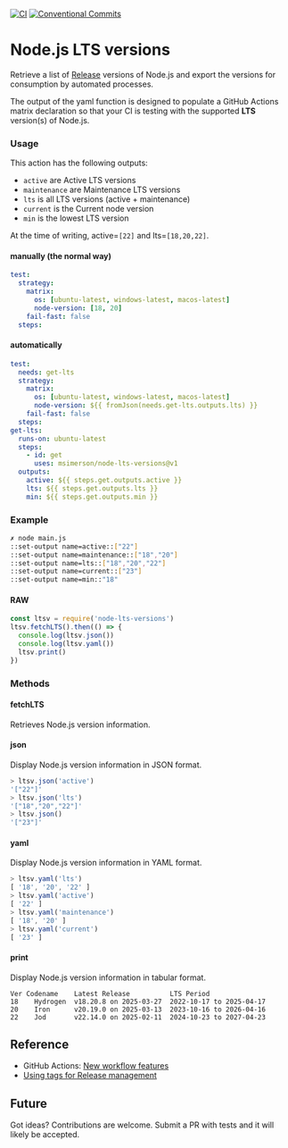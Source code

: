 [![CI](https://github.com/msimerson/node-lts-versions/actions/workflows/ci.yml/badge.svg)](https://github.com/msimerson/node-lts-versions/actions/workflows/ci.yml)
[![Conventional Commits](https://img.shields.io/badge/Conventional%20Commits-1.0.0-%23FE5196?logo=conventionalcommits&logoColor=white)](https://conventionalcommits.org)

# Node.js LTS versions

Retrieve a list of [Release](https://nodejs.org/en/about/previous-releases) versions of Node.js and export the versions for consumption by automated processes.

The output of the yaml function is designed to populate a GitHub Actions matrix declaration so that your CI is testing with the supported **LTS** version(s) of Node.js.

### Usage

This action has the following outputs:

- `active` are Active LTS versions
- `maintenance` are Maintenance LTS versions
- `lts` is all LTS versions (active + maintenance)
- `current` is the Current node version
- `min` is the lowest LTS version

At the time of writing, active=`[22]` and lts=`[18,20,22]`.

#### manually (the normal way)

```yaml
test:
  strategy:
    matrix:
      os: [ubuntu-latest, windows-latest, macos-latest]
      node-version: [18, 20]
    fail-fast: false
  steps:
```

#### automatically

```yaml
test:
  needs: get-lts
  strategy:
    matrix:
      os: [ubuntu-latest, windows-latest, macos-latest]
      node-version: ${{ fromJson(needs.get-lts.outputs.lts) }}
    fail-fast: false
  steps:
get-lts:
  runs-on: ubuntu-latest
  steps:
    - id: get
      uses: msimerson/node-lts-versions@v1
  outputs:
    active: ${{ steps.get.outputs.active }}
    lts: ${{ steps.get.outputs.lts }}
    min: ${{ steps.get.outputs.min }}
```

### Example

```sh
✗ node main.js
::set-output name=active::["22"]
::set-output name=maintenance::["18","20"]
::set-output name=lts::["18","20","22"]
::set-output name=current::["23"]
::set-output name=min::"18"
```

#### RAW

```js
const ltsv = require('node-lts-versions')
ltsv.fetchLTS().then(() => {
  console.log(ltsv.json())
  console.log(ltsv.yaml())
  ltsv.print()
})
```

### Methods

#### fetchLTS

Retrieves Node.js version information.

#### json

Display Node.js version information in JSON format.

```js
> ltsv.json('active')
'["22"]'
> ltsv.json('lts')
'["18","20","22"]'
> ltsv.json()
'["23"]'
```

#### yaml

Display Node.js version information in YAML format.

```js
> ltsv.yaml('lts')
[ '18', '20', '22' ]
> ltsv.yaml('active')
[ '22' ]
> ltsv.yaml('maintenance')
[ '18', '20' ]
> ltsv.yaml('current')
[ '23' ]
```

#### print

Display Node.js version information in tabular format.

```
Ver Codename    Latest Release          LTS Period
18    Hydrogen  v18.20.8 on 2025-03-27  2022-10-17 to 2025-04-17
20    Iron      v20.19.0 on 2025-03-13  2023-10-16 to 2026-04-16
22    Jod       v22.14.0 on 2025-02-11  2024-10-23 to 2027-04-23
```

## Reference

- GitHub Actions: [New workflow features](https://github.blog/changelog/2020-04-15-github-actions-new-workflow-features/)
- [Using tags for Release
  management](https://docs.github.com/en/enterprise-cloud@latest/actions/creating-actions/about-custom-actions#using-release-management-for-actions)

## Future

Got ideas? Contributions are welcome. Submit a PR with tests and it will likely be accepted.
